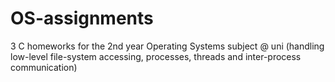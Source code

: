 # OS-assignments
3 C homeworks for the 2nd year Operating Systems subject @ uni (handling low-level file-system accessing, processes, threads and inter-process communication)
